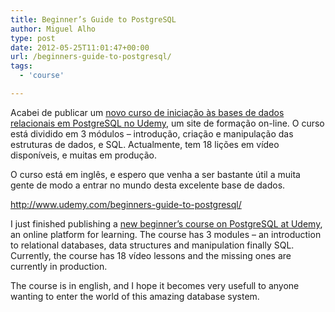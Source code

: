 ```yaml
---
title: Beginner’s Guide to PostgreSQL
author: Miguel Alho
type: post
date: 2012-05-25T11:01:47+00:00
url: /beginners-guide-to-postgresql/
tags:
  - 'course'

---
```

Acabei de publicar um [novo curso de iniciação às bases de dados relacionais em PostgreSQL no Udemy][1], um site de formação on-line. O curso está dividido em 3 módulos &#8211; introdução, criação e manipulação das estruturas de dados, e SQL. Actualmente, tem 18 lições em vídeo disponíveis, e muitas em produção.

O curso está em inglês, e espero que venha a ser bastante útil a muita gente de modo a entrar no mundo desta excelente base de dados.

<http://www.udemy.com/beginners-guide-to-postgresql/>

I just finished publishing a [new beginner&#8217;s course on PostgreSQL at Udemy][1], an online platform for learning. The course has 3 modules &#8211; an introduction to relational databases, data structures and manipulation finally SQL. Currently, the course has 18 vídeo lessons and the missing ones are currently in production.

The course is in english, and I hope it becomes very usefull to anyone wanting to enter the world of this amazing database system.

 [1]: http://www.udemy.com/beginners-guide-to-postgresql/